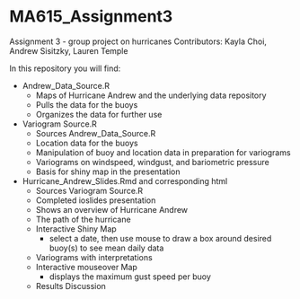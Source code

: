 # MA615_Assignment3
Assignment 3 - group project on hurricanes 
Contributors: Kayla Choi, Andrew Sisitzky, Lauren Temple

In this repository you will find: 
- Andrew_Data_Source.R
  - Maps of Hurricane Andrew and the underlying data repository
  - Pulls the data for the buoys
  - Organizes the data for further use
- Variogram Source.R 
  - Sources Andrew_Data_Source.R
  - Location data for the buoys
  - Manipulation of buoy and location data in preparation for variograms
  - Variograms on windspeed, windgust, and bariometric pressure
  - Basis for shiny map in the presentation
- Hurricane_Andrew_Slides.Rmd and corresponding html
  - Sources Variogram Source.R
  - Completed ioslides presentation
  - Shows an overview of Hurricane Andrew
  - The path of the hurricane
  - Interactive Shiny Map
    - select a date, then use mouse to draw a box around desired buoy(s) to see mean daily data
  - Variograms with interpretations
  - Interactive mouseover Map 
    - displays the maximum gust speed per buoy
  - Results Discussion